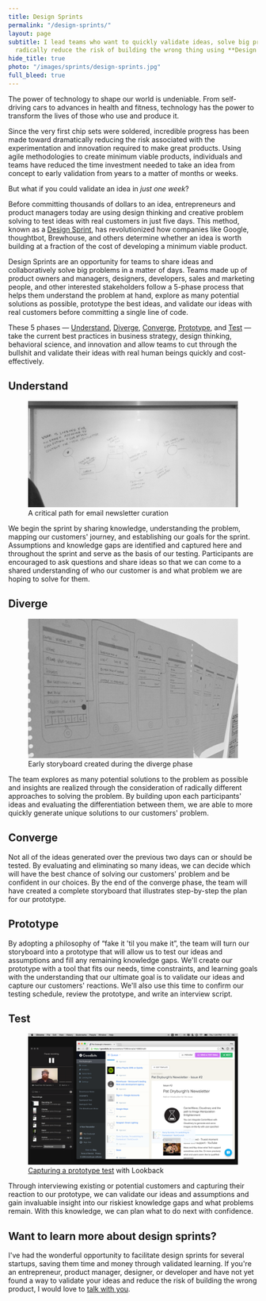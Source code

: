 ```yaml
---
title: Design Sprints
permalink: "/design-sprints/"
layout: page
subtitle: I lead teams who want to quickly validate ideas, solve big problems, and
  radically reduce the risk of building the wrong thing using **Design Sprints**.
hide_title: true
photo: "/images/sprints/design-sprints.jpg"
full_bleed: true
---
```


The power of technology to shape our world is undeniable. From self-driving cars to advances in health and fitness, technology has the power to transform the lives of those who use and produce it.

Since the very first chip sets were soldered, incredible progress has been made toward dramatically reducing the risk associated with the experimentation and innovation required to make great products. Using agile methodologies to create minimum viable products, individuals and teams have reduced the time investment needed to take an idea from concept to early validation from years to a matter of months or weeks.

But what if you could validate an idea in *just one week*?

Before committing thousands of dollars to an idea, entrepreneurs and product managers today are using design thinking and creative problem solving to test ideas with real customers in just five days. This method, known as a [Design Sprint][1], has revolutionized how companies like Google, thoughtbot, Brewhouse, and others determine whether an idea is worth building at a fraction of the cost of developing a minimum viable product.

Design Sprints are an opportunity for teams to share ideas and collaboratively solve big problems in a matter of days. Teams made up of product owners and managers, designers, developers, sales and marketing people, and other interested stakeholders follow a 5-phase process that helps them understand the problem at hand, explore as many potential solutions as possible, prototype the best ideas, and validate our ideas with real customers before committing a single line of code.

These 5 phases &mdash; [Understand](#understand), [Diverge](#diverge), [Converge](#converge), [Prototype](#prototype), and [Test](#test) &mdash; take the current best practices in business strategy, design thinking, behavioral science, and innovation and allow teams to cut through the bullshit and validate their ideas with real human beings quickly and cost-effectively.

## Understand

<figure class="extra-wide">
  <img src="/images/sprints/critical-path.jpg" alt="Critical Path" />
  <figcaption>
    A critical path for email newsletter curation
  </figcaption>
</figure>

We begin the sprint by sharing knowledge, understanding the problem, mapping our customers' journey, and establishing our goals for the sprint. Assumptions and knowledge gaps are identified and captured here and throughout the sprint and serve as the basis of our testing. Participants are encouraged to ask questions and share ideas so that we can come to a shared understanding of who our customer is and what problem we are hoping to solve for them.

## Diverge

<figure class="extra-wide">
  <img src="/images/sprints/diverge.jpg" alt="Critical Path" />
  <figcaption>
    Early storyboard created during the diverge phase
  </figcaption>
</figure>

The team explores as many potential solutions to the problem as possible and insights are realized through the consideration of radically different approaches to solving the problem. By building upon each participants' ideas and evaluating the differentiation between them, we are able to more quickly generate unique solutions to our customers' problem.

## Converge

Not all of the ideas generated over the previous two days can or should be tested. By evaluating and eliminating so many ideas, we can decide which will have the best chance of solving our customers' problem and be confident in our choices. By the end of the converge phase, the team will have created a complete storyboard that illustrates step-by-step the plan for our prototype.

## Prototype

By adopting a philosophy of &ldquo;fake it 'til you make it&rdquo;, the team will turn our storyboard into a prototype that will allow us to test our ideas and assumptions and fill any remaining knowledge gaps. We'll create our prototype with a tool that fits our needs, time constraints, and learning goals with the understanding that our ultimate goal is to validate our ideas and capture our customers' reactions. We'll also use this time to confirm our testing schedule, review the prototype, and write an interview script.

## Test

<figure class="extra-wide">
  <img src="/images/uploads/testing-with-lookback.png" alt="Testing with Lookback" />
  <figcaption>
    <a href="/blog/observe-and-capture-user-tests/">Capturing a prototype test</a> with Lookback
  </figcaption>
</figure>

Through interviewing existing or potential customers and capturing their reaction to our prototype, we can validate our ideas and assumptions and gain invaluable insight into our riskiest knowledge gaps and what problems remain. With this knowledge, we can plan what to do next with confidence.

<aside class="m-top">
  <div class="call-to-action">
    <h2>Want to learn more about design sprints?</h2>
    <p>
      I've had the wonderful opportunity to facilitate design sprints for several startups, saving them time and money through validated learning. If you're an entrepreneur, product manager, designer, or developer and have not yet found a way to validate your ideas and reduce the risk of building the wrong product, I would love to <a href="/contact">talk with you</a>.
    </p>
  </div>
</aside>

[1]: http://www.gv.com/sprint/